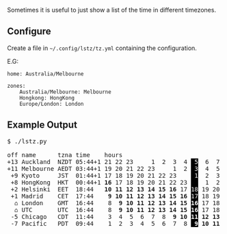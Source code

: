 Sometimes it is useful to just show a list of the time in different timezones.

## Configure

Create a file in `~/.config/lstz/tz.yml` containing the configuration.

E.G:

```
home: Australia/Melbourne

zones:
    Australia/Melbourne: Melbourne
    Hongkong: HongKong
    Europe/London: London
```

## Example Output

<pre>
$ ./lstz.py

off name      tzna time    hours                                                                   
+13 Auckland  NZDT 05:44+1 21 22 23     1  2  3  4 <span style="color:white;background-color:black;"> 5</span>  6  7  8 <span style="font-weight:bold;"> 9</span> <span style="font-weight:bold;">10</span> <span style="font-weight:bold;">11</span> <span style="font-weight:bold;">12</span> <span style="font-weight:bold;">13</span> <span style="font-weight:bold;">14</span> <span style="font-weight:bold;">15</span> <span style="font-weight:bold;">16</span> 17 18 19 20 
+11 Melbourne AEDT 03:44+1 19 20 21 22 23     1  2 <span style="color:white;background-color:black;"> 3</span>  4  5  6  7  8 <span style="font-weight:bold;"> 9</span> <span style="font-weight:bold;">10</span> <span style="font-weight:bold;">11</span> <span style="font-weight:bold;">12</span> <span style="font-weight:bold;">13</span> <span style="font-weight:bold;">14</span> <span style="font-weight:bold;">15</span> <span style="font-weight:bold;">16</span> 17 18 
 +9 Kyoto     JST  01:44+1 17 18 19 20 21 22 23    <span style="color:white;background-color:black;"> 1</span>  2  3  4  5  6  7  8 <span style="font-weight:bold;"> 9</span> <span style="font-weight:bold;">10</span> <span style="font-weight:bold;">11</span> <span style="font-weight:bold;">12</span> <span style="font-weight:bold;">13</span> <span style="font-weight:bold;">14</span> <span style="font-weight:bold;">15</span> <span style="font-weight:bold;">16</span> 
 +8 HongKong  HKT  00:44+1 <span style="font-weight:bold;">16</span> 17 18 19 20 21 22 23 <span style="color:white;background-color:black;">  </span>  1  2  3  4  5  6  7  8 <span style="font-weight:bold;"> 9</span> <span style="font-weight:bold;">10</span> <span style="font-weight:bold;">11</span> <span style="font-weight:bold;">12</span> <span style="font-weight:bold;">13</span> <span style="font-weight:bold;">14</span> <span style="font-weight:bold;">15</span> 
 +2 Helsinki  EET  18:44   <span style="font-weight:bold;">10</span> <span style="font-weight:bold;">11</span> <span style="font-weight:bold;">12</span> <span style="font-weight:bold;">13</span> <span style="font-weight:bold;">14</span> <span style="font-weight:bold;">15</span> <span style="font-weight:bold;">16</span> 17 <span style="color:white;background-color:black;">18</span> 19 20 21 22 23     1  3  3  4  5  6  7  8 <span style="font-weight:bold;"> 9</span> 
 +1 Madrid    CET  17:44   <span style="font-weight:bold;"> 9</span> <span style="font-weight:bold;">10</span> <span style="font-weight:bold;">11</span> <span style="font-weight:bold;">12</span> <span style="font-weight:bold;">13</span> <span style="font-weight:bold;">14</span> <span style="font-weight:bold;">15</span> <span style="font-weight:bold;">16</span> <span style="color:white;background-color:black;">17</span> 18 19 20 21 22 23     2  2  3  4  5  6  7  8 
  ⌂ London    GMT  16:44    8 <span style="font-weight:bold;"> 9</span> <span style="font-weight:bold;">10</span> <span style="font-weight:bold;">11</span> <span style="font-weight:bold;">12</span> <span style="font-weight:bold;">13</span> <span style="font-weight:bold;">14</span> <span style="font-weight:bold;">15</span> <span style="font-weight:bold;"></span><span style="font-weight:bold;color:white;background-color:black;">16</span> 17 18 19 20 21 22 23  1  1  2  3  4  5  6  7 
  ⌂ UTC       UTC  16:44    8 <span style="font-weight:bold;"> 9</span> <span style="font-weight:bold;">10</span> <span style="font-weight:bold;">11</span> <span style="font-weight:bold;">12</span> <span style="font-weight:bold;">13</span> <span style="font-weight:bold;">14</span> <span style="font-weight:bold;">15</span> <span style="font-weight:bold;"></span><span style="font-weight:bold;color:white;background-color:black;">16</span> 17 18 19 20 21 22 23     1  2  3  4  5  6  7 
 -5 Chicago   CDT  11:44    3  4  5  6  7  8 <span style="font-weight:bold;"> 9</span> <span style="font-weight:bold;">10</span> <span style="font-weight:bold;"></span><span style="font-weight:bold;color:white;background-color:black;">11</span> <span style="font-weight:bold;">12</span> <span style="font-weight:bold;">13</span> <span style="font-weight:bold;">14</span> <span style="font-weight:bold;">15</span> <span style="font-weight:bold;">16</span> 17 18 19 20 21 22 23     1  2 
 -7 Pacific   PDT  09:44    1  2  3  4  5  6  7  8 <span style="font-weight:bold;"></span><span style="font-weight:bold;color:white;background-color:black;"> 9</span> <span style="font-weight:bold;">10</span> <span style="font-weight:bold;">11</span> <span style="font-weight:bold;">12</span> <span style="font-weight:bold;">13</span> <span style="font-weight:bold;">14</span> <span style="font-weight:bold;">15</span> <span style="font-weight:bold;">16</span> 17 18 19 20 21 22 23    
</pre>

